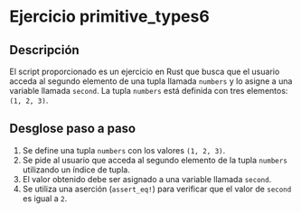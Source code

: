 # Ejercicio primitive_types6

## Descripción

El script proporcionado es un ejercicio en Rust que busca que el usuario acceda al
segundo elemento de una tupla llamada `numbers` y lo asigne a una variable llamada
`second`. La tupla `numbers` está definida con tres elementos: `(1, 2, 3)`.

## Desglose paso a paso

1. Se define una tupla `numbers` con los valores `(1, 2, 3)`.
2. Se pide al usuario que acceda al segundo elemento de la tupla `numbers` utilizando
   un índice de tupla.
3. El valor obtenido debe ser asignado a una variable llamada `second`.
4. Se utiliza una aserción (`assert_eq!`) para verificar que el valor de `second`
   es igual a `2`.
